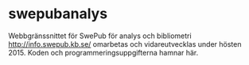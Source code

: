 # swepubanalys
Webbgränssnittet för SwePub för analys och bibliometri http://info.swepub.kb.se/ omarbetas och vidareutvecklas under hösten 2015. Koden och programmeringsuppgifterna hamnar här.

